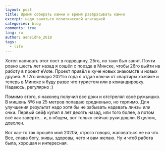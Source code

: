 ```yaml
---
layout: post
title: Время собирать камни и время разбрасывать камни
excerpt: надо заняться политической агитацией
categories: blog
comments: true
lang: ru
author: aensidhe_2018
tags:
  - life
---
```


Хотел написать этот пост в годовщину, 25го, но таки был занят. Почти ровно шесть лет назад я сошёл с поезда в Минске, чтобы 26го выйти на работу в проект eVote. Проект привёл к куче новых знакомств и новых друзей. А 12го января 2021го года я отдал ключи от квартиры хозяйке и теперь в Минске я буду разве что туристом или в командировку. Надеюсь, регулярно :)

Помимо этого, я наконец получил все доки и отстрелял своё ружьишко. В мишень №6 на 25 метров попадаю средненько, но терпимо. Для улучшения результат надо хотя бы не забывать надевать линзы или очки. Первый сейф купил я лет десять назад, или того более, а потом всё как заверте... и, в общем, вот только сейчас руки дошли. В целом, доволен.

Вот как-то так прошёл мой 2020й, строго говоря, жаловаться не на что. Все, слава богу, живы, здоровы, чего и вам желаю. Ну и чтоб работа была, хорошая и интересная.
